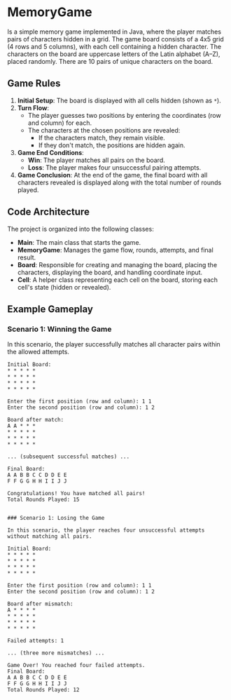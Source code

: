 # MemoryGame

Is a simple memory game implemented in Java, where the player matches pairs of characters hidden in a grid. The game board consists of a 4x5 grid (4 rows and 5 columns), with each cell containing a hidden character. The characters on the board are uppercase letters of the Latin alphabet (A–Z), placed randomly. There are 10 pairs of unique characters on the board.

## Game Rules

1. **Initial Setup**: The board is displayed with all cells hidden (shown as `*`).
2. **Turn Flow**:
   - The player guesses two positions by entering the coordinates (row and column) for each.
   - The characters at the chosen positions are revealed:
     - If the characters match, they remain visible.
     - If they don't match, the positions are hidden again.
3. **Game End Conditions**:
   - **Win**: The player matches all pairs on the board.
   - **Loss**: The player makes four unsuccessful pairing attempts.
4. **Game Conclusion**: At the end of the game, the final board with all characters revealed is displayed along with the total number of rounds played.

## Code Architecture

The project is organized into the following classes:

- **Main**: The main class that starts the game.
- **MemoryGame**: Manages the game flow, rounds, attempts, and final result.
- **Board**: Responsible for creating and managing the board, placing the characters, displaying the board, and handling coordinate input.
- **Cell**: A helper class representing each cell on the board, storing each cell's state (hidden or revealed).


## Example Gameplay

### Scenario 1: Winning the Game

In this scenario, the player successfully matches all character pairs within the allowed attempts.

```plaintext
Initial Board:
* * * * *
* * * * *
* * * * *
* * * * *

Enter the first position (row and column): 1 1
Enter the second position (row and column): 1 2

Board after match:
A A * * *
* * * * *
* * * * *
* * * * *

... (subsequent successful matches) ...

Final Board:
A A B B C C D D E E
F F G G H H I I J J

Congratulations! You have matched all pairs!
Total Rounds Played: 15


### Scenario 1: Losing the Game

In this scenario, the player reaches four unsuccessful attempts without matching all pairs.

Initial Board:
* * * * *
* * * * *
* * * * *
* * * * *

Enter the first position (row and column): 1 1
Enter the second position (row and column): 1 2

Board after mismatch:
A * * * *
* * * * *
* * * * *
* * * * *

Failed attempts: 1

... (three more mismatches) ...

Game Over! You reached four failed attempts.
Final Board:
A A B B C C D D E E
F F G G H H I I J J
Total Rounds Played: 12

